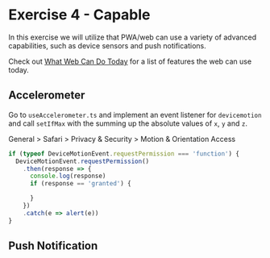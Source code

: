 # Exercise 4 - Capable

In this exercise we will utilize that PWA/web can use a variety of advanced capabilities, 
such as device sensors and push notifications. 

Check out [What Web Can Do Today](https://whatwebcando.today/) for a list of features the web can use today.

## Accelerometer

Go to `useAccelerometer.ts` and implement an event listener for `devicemotion` 
and call `setIfMax` with the summing up the absolute values of `x`, `y` and `z`.

General > Safari > Privacy & Security > Motion & Orientation Access

```ts
if (typeof DeviceMotionEvent.requestPermission === 'function') {
  DeviceMotionEvent.requestPermission()
    .then(response => {
      console.log(response)
      if (response == 'granted') {

      }
    })
    .catch(e => alert(e))
}
```

## Push Notification